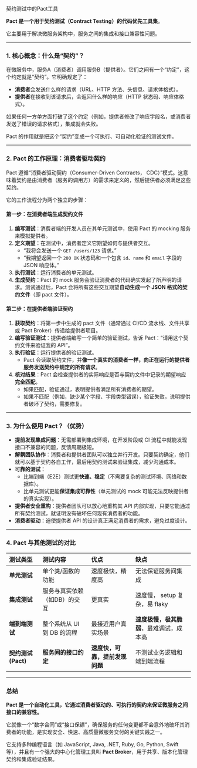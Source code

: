 契约测试中的Pact工具

**Pact 是一个用于契约测试（Contract Testing）的代码优先工具集**。

它主要用于解决微服务架构中，服务之间的集成和接口兼容性问题。

---

### 1. 核心概念：什么是“契约”？

在微服务中，服务A（消费者）调用服务B（提供者）。它们之间有一个“约定”，这个约定就是“契约”。它明确规定了：
*   **消费者**会发送什么样的请求（URL、HTTP 方法、头信息、请求体格式）。
*   **提供者**在接收到该请求后，会返回什么样的响应（HTTP 状态码、响应体格式）。

如果任何一方单方面打破了这个约定（例如，提供者修改了响应字段名，或消费者发送了错误的请求格式），集成就会失败。

Pact 的作用就是把这个“契约”变成一个可执行、可自动化验证的测试文件。

---

### 2. Pact 的工作原理：消费者驱动契约

Pact 遵循“消费者驱动契约（Consumer-Driven Contracts， CDC）”模式。这意味着契约是由消费者（服务的调用方）的需求来定义的，然后提供者必须满足这些契约。

它的工作流程分为两个独立的步骤：

#### 第一步：在消费者端生成契约文件

1.  **编写测试**：消费者端的开发人员在其单元测试中，使用 Pact 的 mocking 服务来模拟提供者。
2.  **定义期望**：在测试中，消费者定义它期望如何与提供者交互。
    *   “我将会发送一个 `GET /users/123` 请求。”
    *   “我期望返回一个 `200 OK` 状态码和一个包含 `id`、`name` 和 `email` 字段的 JSON 响应体。”
3.  **执行测试**：运行消费者的单元测试。
4.  **生成契约**：Pact 的 mock 服务会验证消费者的代码确实发起了所声明的请求。测试通过后，Pact 会将所有这些交互期望**自动生成一个 JSON 格式的契约文件**（即 pact 文件）。



#### 第二步：在提供者端验证契约

1.  **获取契约**：将第一步中生成的 pact 文件（通常通过 CI/CD 流水线、文件共享或 Pact Broker）传递给提供者项目。
2.  **编写验证测试**：提供者端编写一个简单的验证测试，告诉 Pact：“请用这个契约文件来验证我的 API”。
3.  **执行验证**：运行提供者的验证测试。
    *   Pact 会读取契约文件，并**像一个真实的消费者一样，向正在运行的提供者服务发送契约中规定的所有请求**。
4.  **核对结果**：Pact 会检查提供者的实际响应是否与契约文件中记录的期望响应**完全匹配**。
    *   如果匹配，验证通过，表明提供者满足所有消费者的期望。
    *   如果不匹配（例如，缺少某个字段、字段类型错误），验证失败，说明提供者破坏了契约，需要修复。



---

### 3. 为什么使用 Pact？（优势）

*   **提前发现集成问题**：无需部署到集成环境，在开发阶段或 CI 流程中就能发现接口不兼容的问题，反馈周期极短。
*   **解耦团队协作**：消费者和提供者团队可以独立并行开发。只要契约确定，他们就可以基于契约各自工作，最后用契约测试来验证集成，减少沟通成本。
*   **可靠的测试**：
    *   比端到端（E2E）测试更**快速、稳定**（不需要复杂的测试环境、网络和数据库）。
    *   比单元测试更能**保证集成可靠性**（单元测试的 mock 可能无法反映提供者的真实实现）。
*   **提供者安全重构**：提供者团队可以放心地重构其 API 内部实现，只要它能通过所有契约测试，就证明没有破坏任何现有消费者的功能。
*   **消费者驱动**：迫使提供者 API 的设计真正满足消费者的需求，避免过度设计。

---

### 4. Pact 与其他测试的对比

| 测试类型            | 测试内容                     | 优点                           | 缺点                                     |
| :------------------ | :--------------------------- | :----------------------------- | :--------------------------------------- |
| **单元测试**        | 单个类/函数的功能            | 速度极快，精度高               | 无法保证服务间集成                       |
| **集成测试**        | 服务与真实依赖（如DB）的交互 | 更真实                         | 速度慢， setup 复杂，易 flaky            |
| **端到端测试**      | 整个系统从 UI 到 DB 的流程   | 最接近用户真实场景             | **速度极慢，极其脆弱**，最难调试，成本高 |
| **契约测试 (Pact)** | **服务间的接口约定**         | **速度快，可靠，提前发现问题** | 不测试业务逻辑和端到端流程               |

---

### 总结

**Pact 是一个自动化工具，它通过消费者驱动的、可执行的契约来保证微服务之间接口的兼容性。**

它就像一个“数字合同”或“接口保镖”，确保服务的任何变更都不会意外地破坏其消费者的功能，是实现安全、快速、高质量微服务交付的关键实践之一。

它支持多种编程语言（如 JavaScript, Java, .NET, Ruby, Go, Python, Swift 等），并且有一个强大的中心化管理工具叫 **Pact Broker**，用于共享、版本化管理契约和集成验证结果。